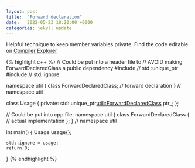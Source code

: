 ```yaml
---
layout: post
title:  "Forward declaration"
date:   2022-05-23 10:20:00 +0000
categories: jekyll update
---
```

Helpful technique to keep member variables private.
Find the code editable on [Compiler Explorer](https://godbolt.org/z/1roePvY9b)

{% highlight c++ %}
// Could be put into a header file to
// AVOID making ForwardDeclaredClass a public dependency
#include <memory>  // std::unique_ptr
#include <tuple> // std::ignore

namespace util {
class ForwardDeclaredClass;  // forward declaration
}  // namespace util

class Usage {
   private:
    std::unique_ptr<util::ForwardDeclaredClass> ptr_;
};

// Could be put into cpp file:
namespace util {
class ForwardDeclaredClass {
    // actual implementation
};
}  // namespace util

int main() {
    Usage usage{};

    std::ignore = usage;
    return 0;
}
{% endhighlight %}
